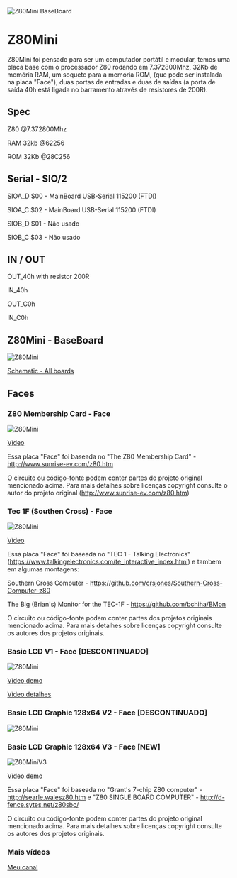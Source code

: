 <img src="https://raw.githubusercontent.com/diego123cruz/Z80Mini/main/Z80Mini_BaseBoard.jpeg" title="Z80Mini BaseBoard" alt="Z80Mini BaseBoard">


# Z80Mini
Z80Mini foi pensado para ser um computador portátil e modular, temos uma placa base com o processador Z80 rodando em 7.372800Mhz, 32Kb de memória RAM, um soquete para a memória ROM, (que pode ser instalada na placa "Face"), duas portas de entradas e duas de saídas (a porta de saída 40h está ligada no barramento através de resistores de 200R).

## Spec
Z80 @7.372800Mhz

RAM 32kb @62256

ROM 32Kb @28C256

## Serial - SIO/2
SIOA_D $00 - MainBoard USB-Serial 115200 (FTDI)

SIOA_C $02 - MainBoard USB-Serial 115200 (FTDI)

SIOB_D $01 - Não usado

SIOB_C $03 - Não usado

## IN / OUT
OUT_40h with resistor 200R

IN_40h

OUT_C0h

IN_C0h


## Z80Mini - BaseBoard
![Z80Mini](https://raw.githubusercontent.com/diego123cruz/Z80Mini/main/Z80Mini_BaseBoardPower.jpeg)

[Schematic - All boards](https://github.com/diego123cruz/Z80Mini/blob/main/Schematic/Z80%20Mini%20-%20All%20boards.PDF)



## Faces
### Z80 Mem­ber­ship Card - Face
![Z80Mini](https://github.com/diego123cruz/Z80Mini/blob/main/Z80%20Mem%C2%ADber%C2%ADship%20Card%20%20-%20Face/Z80%20Membership%20Card.jpeg)

[Vídeo](https://www.youtube.com/watch?v=1eWTQVRYLUw)

Essa placa "Face" foi baseada no "The Z80 Mem­ber­ship Card" - http://www.sunrise-ev.com/z80.htm

O circuito ou código-fonte podem conter partes do projeto original mencionado acima. Para mais detalhes sobre licenças copyright  consulte o autor do projeto original (http://www.sunrise-ev.com/z80.htm)



### Tec 1F (Southen Cross) - Face
![Z80Mini](https://github.com/diego123cruz/Z80Mini/blob/main/TEC-1(SC)%20-%20Face/Z80Mini-SouthernCross.jpeg)

[Vídeo](https://www.youtube.com/watch?v=lcZihEMK4z4)

Essa placa "Face" foi baseada no "TEC 1 - Talking Electronics" (https://www.talkingelectronics.com/te_interactive_index.html) e tambem em algumas montagens:

Southern Cross Computer - https://github.com/crsjones/Southern-Cross-Computer-z80

The Big (Brian's) Monitor for the TEC-1F - https://github.com/bchiha/BMon


O circuito ou código-fonte podem conter partes dos projetos originais mencionado acima. Para mais detalhes sobre licenças copyright consulte os autores dos projetos originais.



### Basic LCD V1 - Face [DESCONTINUADO]
![Z80Mini](https://github.com/diego123cruz/Z80Mini/blob/main/Basic%20LCD%20-%20Face%20%5BDescontinuado%5D/BasicLCD%20V1-Face.jpeg)

[Vídeo demo](https://www.youtube.com/watch?v=0nLOt6mwVDU)

[Vídeo detalhes](https://www.youtube.com/watch?v=qB5lAR5NyGU)


### Basic LCD Graphic 128x64 V2 - Face [DESCONTINUADO]
![Z80Mini](https://github.com/diego123cruz/Z80Mini/blob/main/Basic%20LCD%20-%20Face%20%5BDescontinuado%5D/Basic%20LCD%20V2%20(Graphic%20128x64)%20-%20Face.jpg)


### Basic LCD Graphic 128x64 V3 - Face [NEW]
![Z80MiniV3](https://github.com/diego123cruz/Z80Mini/blob/main/Z80MiniV3.jpeg)

[Vídeo demo](https://www.youtube.com/shorts/OemEQMpTLIQ)

Essa placa "Face" foi baseada no "Grant's 7-chip Z80 computer" - http://searle.walesz80.htm e "Z80 SINGLE BOARD COMPUTER" - http://d-fence.sytes.net/z80sbc/

O circuito ou código-fonte podem conter partes do projeto original mencionado acima. Para mais detalhes sobre licenças copyright consulte os autores dos projetos originais.


### Mais vídeos
[Meu canal](https://www.youtube.com/@diego123cruz/videos)



